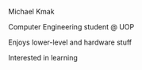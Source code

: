 Michael Kmak

Computer Engineering student @ UOP

Enjoys lower-level and hardware stuff

Interested in learning
